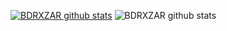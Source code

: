 [![BDRXZAR github stats](https://github-readme-stats.vercel.app/api?username=Bdrxzar)](https://github.com/Badriian24/Bdrxzar)
![BDRXZAR github stats](https://github-readme-stats.vercel.app/api?username=Bdrxzar24&show_icons=true&theme=tokyonight)
